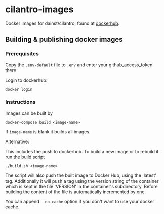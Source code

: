 # cilantro-images
Docker images for dainst/cilantro, found at [dockerhub](https://hub.docker.com/r/dainst/).

## Building & publishing docker images

### Prerequisites

Copy the `.env-default` file to `.env` and enter your github_access_token there.

Login to dockerhub:

    docker login

### Instructions
Images can be built by

    docker-compose build <image-name>

If `image-name` is blank it builds all images.

Alternative:

This includes the push to dockerhub.
To build a new image or to rebuild it run the build script

    ./build.sh <image-name>

The script will also push the built image to Docker Hub, using the 'latest'
tag.
Additionally it will push a tag using the version string of the container which
is kept in the file 'VERSION' in the container's subdirectory. Before building
the content of the file is automatically incremented by one.

You can append `--no-cache` option if you don't want to use your docker cache.
